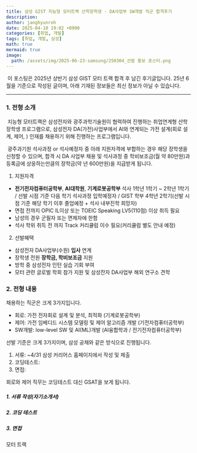 ```yaml
---
title: 삼성 GIST 지능형 모터트랙 산학장학생 - DA사업부 SW개발 직군 합격후기
description:  
author: janghyunroh
date: 2025-04-10 19:02 +0900
categories: [취업, 개발]
tags: [취업, 개발, 삼성]
math: true
mermaid: true
image: 
  path: /assets/img/2025-06-23-samsung/250304_선발 홍보 포스터.png
---
```


 &nbsp;이 포스팅은 2025년 상반기 삼성 GIST 모터 트랙 합격 후 남긴 후기글입니다. 25년 6월을 기준으로 작성된 글이며, 아래 기재된 정보들은 최신 정보가 아닐 수 있습니다. 

---

### 1. 전형 소개

&nbsp;지능형 모터트랙은 삼성전자와 광주과학기술원이 협력하여 진행하는 취업연계형 산학장학생 프로그램으로, 삼성전자 DA(가전)사업부에서 AI와 연계되는 가전 설계(회로 설계, 제어, ) 인재를 채용하기 위해 진행하는 프로그램입니다. 

&nbsp;광주과기원 석사과정 or 석사예정자 중 아래 지원자격에 부합하는 경우 해당 장학생을 신청할 수 있으며, 합격 시 DA 사업부 채용 및 석사과정 중 학비보조금(월 약 80만원)과 등록금에 상응하는만큼의 장학금(약 년 600만원)을 지급받게 됩니다. 

1. 지원자격
 - **전기전자컴퓨터공학부**, **AI대학원**, **기계로봇공학부** 석사 1학년 1학기 ~ 2학년 1학기 / 선발 시점 기준 다음 학기 석사과정 입학예정자 / GIST 학부 4학년 2학기(선발 시점 기준 해당 학기 이후 졸업예정 + 석사 내부진학 희망자)
 - 면접 전까지 OPIC IL이상 또는 TOEIC Speaking LV5(110점) 이상 취득 필요
 - 남성의 경우 군필자 또는 면제자에 한함
 - 석사 학위 취득 전 까지 Track 커리큘럼 이수 필요(커리큘럼 별도 안내 예정)

2. 선발혜택
 - 삼성전자 DA사업부(수원) **입사** 연계
 - 장학생 전원 **장학금, 학비보조금** 지원
 - 방학 중 삼성전자 인턴 실습 기회 부여
 - 모터 관련 글로벌 학회 참가 지원 및 삼성잔자 DA사업부 해외 연구소 견학 

### 2. 전형 내용

채용하는 직군은 크게 3가지입니다. 

 - 회로: 가전 전자회로 설계 및 분석, 최적화 (기계로봇공학부)
 - 제어: 가전 임베디드 시스템 모델링 및 제어 알고리즘 개발 (기전자컴퓨터공학부)
 - SW개발: low-level SW 및 AI(ML)개발 (AI융합학과 / 전기전자컴퓨터공학부)

선발 기준은 크게 3가지이며, 삼성 공채와 같은 방식으로 진행됩니다. 


1. 서류: ~4/31 삼성 커리어스 홈페이지에서 작성 및 제출
2. 코딩테스트: 
3. 면접: 

회로와 제어 직무는 코딩테스트 대신 GSAT을 보게 됩니다. 

##### 1. 서류 작성(자기소개서)

##### 2. 코딩 테스트 




##### 3. 면접 

 모터 트랙 

### 
